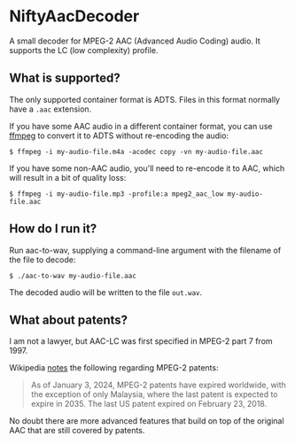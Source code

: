# NiftyAacDecoder

A small decoder for MPEG-2 AAC (Advanced Audio Coding) audio. It supports
the LC (low complexity) profile.

## What is supported?

The only supported container format is ADTS. Files in this format normally
have a `.aac` extension.

If you have some AAC audio in a different container format, you can use
[ffmpeg](https://www.ffmpeg.org/) to convert it to ADTS without re-encoding
the audio:

`$ ffmpeg -i my-audio-file.m4a -acodec copy -vn my-audio-file.aac`

If you have some non-AAC audio, you'll need to re-encode it to AAC, which will
result in a bit of quality loss:

`$ ffmpeg -i my-audio-file.mp3 -profile:a mpeg2_aac_low my-audio-file.aac`

## How do I run it?

Run aac-to-wav, supplying a command-line argument with the filename of the
file to decode:

`$ ./aac-to-wav my-audio-file.aac`

The decoded audio will be written to the file `out.wav`.

## What about patents?

I am not a lawyer, but AAC-LC was first specified in MPEG-2 part 7 from 1997.

Wikipedia [notes](https://en.wikipedia.org/wiki/MPEG-2#Patent_pool) the
following regarding MPEG-2 patents:
> As of January 3, 2024, MPEG-2 patents have expired worldwide, with the
> exception of only Malaysia, where the last patent is expected to expire in
> 2035. The last US patent expired on February 23, 2018.

No doubt there are more advanced features that build on top of the original
AAC that are still covered by patents.
